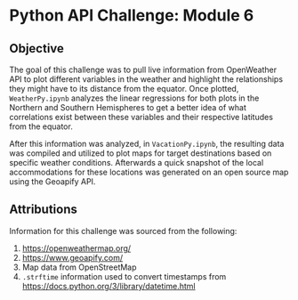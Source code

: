 # Python API Challenge: Module 6

## Objective

The goal of this challenge was to pull live information from OpenWeather API to plot different variables in the weather and highlight the relationships they might have to its distance from the equator. Once plotted, `WeatherPy.ipynb` analyzes the linear regressions for both plots in the Northern and Southern Hemispheres to get a better idea of what correlations exist between these variables and their respective latitudes from the equator.

After this information was analyzed, in `VacationPy.ipynb`, the resulting data was compiled and utilized to plot maps for target destinations based on specific weather conditions. Afterwards a quick snapshot of the local accommodations for these locations was generated on an open source map using the Geoapify API.

## Attributions

Information for this challenge was sourced from the following: <br>
1. https://openweathermap.org/<br>
2. https://www.geoapify.com/<br>
3. Map data from OpenStreetMap<br>
4. `.strftime` information used to convert timestamps from https://docs.python.org/3/library/datetime.html
